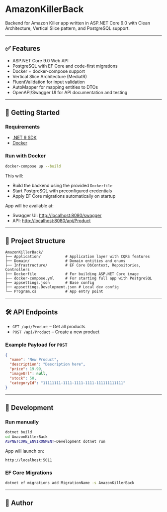 # AmazonKillerBack

Backend for Amazon Killer app written in ASP.NET Core 9.0 with Clean Architecture, Vertical Slice pattern, and PostgreSQL support.

---

## ✅ Features
- ASP.NET Core 9.0 Web API
- PostgreSQL with EF Core and code-first migrations
- Docker + docker-compose support
- Vertical Slice Architecture (MediatR)
- FluentValidation for input validation
- AutoMapper for mapping entities to DTOs
- OpenAPI/Swagger UI for API documentation and testing

---

## 🚀 Getting Started

### Requirements
- [.NET 9 SDK](https://dotnet.microsoft.com/en-us/download/dotnet/9.0)
- [Docker](https://www.docker.com/products/docker-desktop)

### Run with Docker
```bash
docker-compose up --build
```

This will:
- Build the backend using the provided `Dockerfile`
- Start PostgreSQL with preconfigured credentials
- Apply EF Core migrations automatically on startup

App will be available at:
- Swagger UI: [http://localhost:8080/swagger](http://localhost:8080/swagger)
- API: [http://localhost:8080/api/Product](http://localhost:8080/api/Product)

---

## 📁 Project Structure
```
AmazonKillerBack/
├── Application/           # Application layer with CQRS features
├── Domain/                # Domain entities and enums
├── Infrastructure/        # EF Core DbContext, Repositories, Controllers
├── Dockerfile             # For building ASP.NET Core image
├── docker-compose.yml     # For starting full app with PostgreSQL
├── appsettings.json       # Base config
├── appsettings.Development.json # Local dev config
└── Program.cs             # App entry point
```

---

## 🛠 API Endpoints
- `GET /api/Product` – Get all products
- `POST /api/Product` – Create a new product

### Example Payload for `POST`
```json
{
  "name": "New Product",
  "description": "Description here",
  "price": 19.99,
  "imageUrl": null,
  "stock": 50,
  "categoryId": "11111111-1111-1111-1111-111111111111"
}
```

---

## 🧪 Development

### Run manually
```bash
dotnet build
cd AmazonKillerBack
ASPNETCORE_ENVIRONMENT=Development dotnet run
```

App will launch on:
```
http://localhost:5011
```

### EF Core Migrations
```bash
dotnet ef migrations add MigrationName -s AmazonKillerBack
```

---

## 👤 Author
